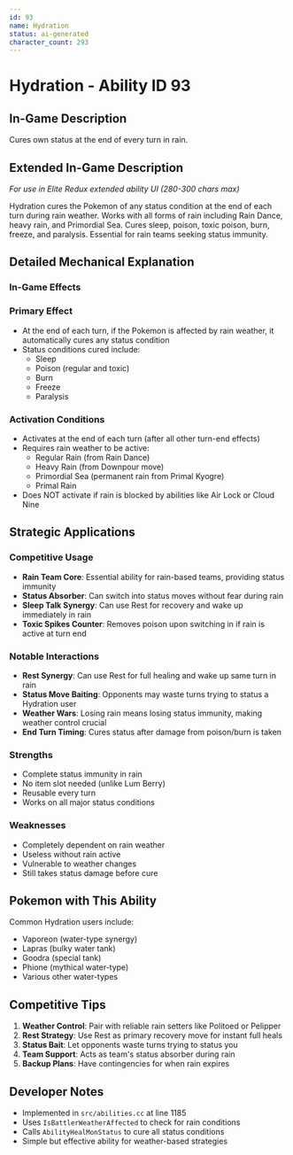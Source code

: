 ```yaml
---
id: 93
name: Hydration
status: ai-generated
character_count: 293
---
```


# Hydration - Ability ID 93

## In-Game Description
Cures own status at the end of every turn in rain.

## Extended In-Game Description
*For use in Elite Redux extended ability UI (280-300 chars max)*

Hydration cures the Pokemon of any status condition at the end of each turn during rain weather. Works with all forms of rain including Rain Dance, heavy rain, and Primordial Sea. Cures sleep, poison, toxic poison, burn, freeze, and paralysis. Essential for rain teams seeking status immunity.

## Detailed Mechanical Explanation

### In-Game Effects

### Primary Effect
- At the end of each turn, if the Pokemon is affected by rain weather, it automatically cures any status condition
- Status conditions cured include:
  - Sleep
  - Poison (regular and toxic)
  - Burn
  - Freeze
  - Paralysis

### Activation Conditions
- Activates at the end of each turn (after all other turn-end effects)
- Requires rain weather to be active:
  - Regular Rain (from Rain Dance)
  - Heavy Rain (from Downpour move)
  - Primordial Sea (permanent rain from Primal Kyogre)
  - Primal Rain
- Does NOT activate if rain is blocked by abilities like Air Lock or Cloud Nine


## Strategic Applications

### Competitive Usage
- **Rain Team Core**: Essential ability for rain-based teams, providing status immunity
- **Status Absorber**: Can switch into status moves without fear during rain
- **Sleep Talk Synergy**: Can use Rest for recovery and wake up immediately in rain
- **Toxic Spikes Counter**: Removes poison upon switching in if rain is active at turn end

### Notable Interactions
- **Rest Synergy**: Can use Rest for full healing and wake up same turn in rain
- **Status Move Baiting**: Opponents may waste turns trying to status a Hydration user
- **Weather Wars**: Losing rain means losing status immunity, making weather control crucial
- **End Turn Timing**: Cures status after damage from poison/burn is taken

### Strengths
- Complete status immunity in rain
- No item slot needed (unlike Lum Berry)
- Reusable every turn
- Works on all major status conditions

### Weaknesses
- Completely dependent on rain weather
- Useless without rain active
- Vulnerable to weather changes
- Still takes status damage before cure

## Pokemon with This Ability
Common Hydration users include:
- Vaporeon (water-type synergy)
- Lapras (bulky water tank)
- Goodra (special tank)
- Phione (mythical water-type)
- Various other water-types

## Competitive Tips
1. **Weather Control**: Pair with reliable rain setters like Politoed or Pelipper
2. **Rest Strategy**: Use Rest as primary recovery move for instant full heals
3. **Status Bait**: Let opponents waste turns trying to status you
4. **Team Support**: Acts as team's status absorber during rain
5. **Backup Plans**: Have contingencies for when rain expires

## Developer Notes
- Implemented in `src/abilities.cc` at line 1185
- Uses `IsBattlerWeatherAffected` to check for rain conditions
- Calls `AbilityHealMonStatus` to cure all status conditions
- Simple but effective ability for weather-based strategies